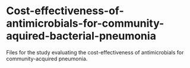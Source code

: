 # Cost-effectiveness-of-antimicrobials-for-community-aquired-bacterial-pneumonia
Files for the study evaluating the cost-effectiveness of antimicrobials for community-acquired pneumonia. 
